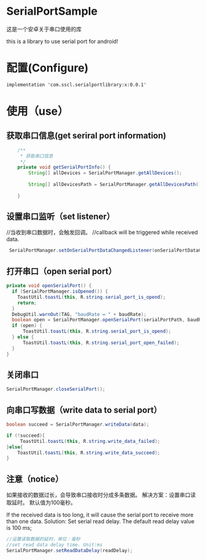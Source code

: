 # SerialPortSample

这是一个安卓关于串口使用的库

this is a library to use serial port for android!

# 配置(Configure)

```xml
implementation 'com.sscl.serialportlibrary:x:0.0.1'
```

# 使用（use）

## 获取串口信息(get seriral port information)

```java
    /**
     * 获取串口信息
     */
    private void getSerialPortInfo() {
        String[] allDevices = SerialPortManager.getAllDevices();
        
        String[] allDevicesPath = SerialPortManager.getAllDevicesPath();
       
    }
```

## 设置串口监听（set listener）

//当收到串口数据时，会触发回调。
//callback will be triggered while received data.

```java
 SerialPortManager.setOnSerialPortDataChangedListener(onSerialPortDataChangedListener);
```

## 打开串口（open serial port）

```java
private void openSerialPort() {
  if (SerialPortManager.isOpened()) {
    ToastUtil.toastL(this, R.string.serial_port_is_opend);
    return;
  }
  DebugUtil.warnOut(TAG, "baudRate = " + baudRate);
  boolean open = SerialPortManager.openSerialPort(serialPortPath, baudRate);
  if (open) {
      ToastUtil.toastL(this, R.string.serial_port_is_opend);
  } else {
      ToastUtil.toastL(this, R.string.serial_port_open_failed);
  }
}
```

## 关闭串口

```java
SerialPortManager.closeSerialPort();
```

## 向串口写数据（write data to serial port）

```java
boolean succeed = SerialPortManager.writeData(data);

if (!succeed){
     ToastUtil.toastL(this, R.string.write_data_failed);
}else{
    ToastUtil.toastL(this, R.string.write_data_succeed);
}
```

## 注意（notice）

如果接收的数据过长，会导致串口接收时分成多条数据。
解决方案：设置串口读取延时。
默认值为100毫秒。
 
If the received data is too long, it will cause the serial port to receive more than one data.
Solution: Set serial read delay.
The default read delay value is 100 ms;

```java
//设置读取数据的延时，单位：毫秒
//set read data delay time. Unit:ms
SerialPortManager.setReadDataDelay(readDelay);
```

